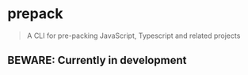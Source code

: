 # prepack

> A CLI for pre-packing JavaScript, Typescript and related projects

## BEWARE: Currently in development
